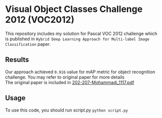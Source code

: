 # Visual Object Classes Challenge 2012 (VOC2012)

This repository includes my solution for Pascal VOC 2012 challenge which is published
in `Hybrid Deep Learning Approach for Multi-label Image Classification` paper.

## Results

Our approach achieved `0.916` value for mAP metric for object recognition challenge. You may refer to original paper for
more details
<br>
The original paper is included in [202-207-Mohammadi_1117.pdf](202-207-Mohammadi_1117.pdf)

## Usage

To use this code, you should run script.py
`python script.py`

